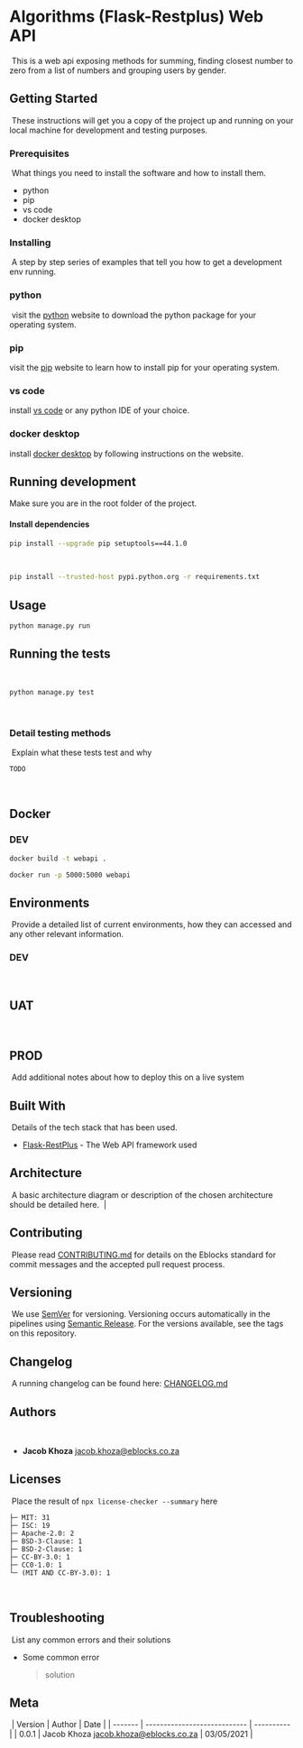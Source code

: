 # Algorithms (Flask-Restplus) Web API
​
This is a web api exposing methods for summing, finding closest number to zero from a list of numbers and grouping users by gender.
​
## Getting Started
​
These instructions will get you a copy of the project up and running on your local machine for development and testing purposes.
​
​
### Prerequisites
​
What things you need to install the software and how to install them.
​
​
- python
- pip
- vs code
- docker desktop
​
​
### Installing
​
A step by step series of examples that tell you how to get a development env running.
​
### python
​
visit the [python](https://www.python.org/downloads/) website to download the python package for your operating system.

### pip

visit the [pip](https://pip.pypa.io/en/stable/installing/) website to learn how to install pip for your operating system.
​
### vs code

install [vs code](https://code.visualstudio.com/download) or any python IDE of your choice.

### docker desktop

install [docker desktop](https://www.docker.com/products/docker-desktop) by following instructions on the website.

## Running development
Make sure you are in the root folder of the project.
​
#### Install dependencies
```sh
pip install --upgrade pip setuptools==44.1.0
```
​
```sh
pip install --trusted-host pypi.python.org -r requirements.txt
```

## Usage


```sh
python manage.py run
```


## Running the tests
​
```sh
python manage.py test
```
​
### Detail testing methods
​
Explain what these tests test and why
​
```
TODO
```
​
## Docker

### DEV
```sh
docker build -t webapi .
```

```sh
docker run -p 5000:5000 webapi
```

## Environments
​
Provide a detailed list of current environments, how they can accessed and any other relevant information.
​
### DEV
​
## UAT
​
## PROD 
​
Add additional notes about how to deploy this on a live system
​
## Built With
​
Details of the tech stack that has been used.
​
- [Flask-RestPlus](https://flask-restplus.readthedocs.io/en/stable/) - The Web API framework used
​
​
## Architecture
​
A basic architecture diagram or description of the chosen architecture should be detailed here.
​
                                                                                                |
​
## Contributing
​
Please read [CONTRIBUTING.md](https://gist.github.com/PurpleBooth/b24679402957c63ec426) for details on the Eblocks standard for commit messages and the accepted pull request process.
​
## Versioning
​
We use [SemVer](http://semver.org/) for versioning. Versioning occurs automatically in the pipelines using [Semantic Release](https://github.com/semantic-release/semantic-release). For the versions available, see the tags on this repository.
​
## Changelog
​
A running changelog can be found here: [CHANGELOG.md](CHANGELOG.md)
​
## Authors
​
- **Jacob Khoza** <jacob.khoza@eblocks.co.za>
​
## Licenses
​
Place the result of `npx license-checker --summary` here
​
```
├─ MIT: 31
├─ ISC: 19
├─ Apache-2.0: 2
├─ BSD-3-Clause: 1
├─ BSD-2-Clause: 1
├─ CC-BY-3.0: 1
├─ CC0-1.0: 1
└─ (MIT AND CC-BY-3.0): 1
```
​
## Troubleshooting
​
List any common errors and their solutions
​
- Some common error
  > solution
​
## Meta
​
| Version | Author                       | Date       |
| ------- | ---------------------------- | ---------- |
| 0.0.1   | Jacob Khoza <jacob.khoza@eblocks.co.za> | 03/05/2021 |
